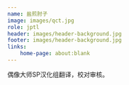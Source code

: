 ```yaml
---
name: 盐煎肘子
image: images/qct.jpg
role: jptl
header: images/header-background.jpg
footer: images/header-background.jpg
links:
    home-page: about:blank
---
```


偶像大师SP汉化组翻译，校对审核。